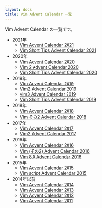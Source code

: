 ```yaml
---
layout: docs
title: Vim Advent Calendar 一覧
---
```


Vim Advent Calendar の一覧です。

* 2021年
  * [Vim Advent Calendar 2021](https://qiita.com/advent-calendar/2021/vim)
  * [Vim Short Tips Advent Calendar 2021](https://qiita.com/advent-calendar/2021/vim-short-tips)
* 2020年
  * [Vim Advent Calendar 2020](https://qiita.com/advent-calendar/2020/vim)
  * [Vim 2 Advent Calendar 2020](https://qiita.com/advent-calendar/2020/vim2)
  * [Vim Short Tips Advent Calendar 2020](https://qiita.com/advent-calendar/2020/vim-short-tips)
* 2019年
  * [Vim Advent Calendar 2019](https://qiita.com/advent-calendar/2019/vim)
  * [Vim2 Advent Calendar 2019](https://qiita.com/advent-calendar/2019/vim2)
  * [vim3 Advent Calendar 2019](https://qiita.com/advent-calendar/2019/vim3)
  * [Vim Short Tips Advent Calendar 2019](https://qiita.com/advent-calendar/2019/vim-short-tips)
* 2018年
  * [Vim Advent Calendar 2018](https://qiita.com/advent-calendar/2018/vim)
  * [Vim その2 Advent Calendar 2018](https://qiita.com/advent-calendar/2018/vim2)
* 2017年
  * [Vim Advent Calendar 2017](https://qiita.com/advent-calendar/2017/vim)
  * [Vim2 Advent Calendar 2017](https://qiita.com/advent-calendar/2017/vim2)
* 2016年
  * [Vim Advent Calendar 2016](https://qiita.com/advent-calendar/2016/vim)
  * [Vim (その2) Advent Calendar 2016](https://qiita.com/advent-calendar/2016/vim2)
  * [Vim 8.0 Advent Calendar 2016](https://qiita.com/advent-calendar/2016/vim8)
* 2015年
  * [Vim Advent Calendar 2015](https://qiita.com/advent-calendar/2015/vim)
  * [Vim script Advent Calendar 2015](https://qiita.com/advent-calendar/2015/vim-script)
* 2014年以前
  * [Vim Advent Calendar 2014](https://qiita.com/advent-calendar/2014/vim)
  * [Vim Advent Calendar 2013](vac2013.html)
  * [Vim Advent Calendar 2012](vac2012.html)
  * [Vim Advent Calendar 2011](vac2011.html)
